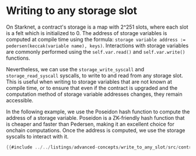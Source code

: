 # Writing to any storage slot

On Starknet, a contract's storage is a map with 2^251 slots, where each slot is a felt which is initialized to 0.
The address of storage variables is computed at compile time using the formula: `storage variable address := pedersen(keccak(variable name), keys)`. Interactions with storage variables are commonly performed using the `self.var.read()` and `self.var.write()` functions.

Nevertheless, we can use the `storage_write_syscall` and `storage_read_syscall` syscalls, to write to and read from any storage slot.
This is useful when writing to storage variables that are not known at compile time, or to ensure that even if the contract is upgraded and the computation method of storage variable addresses changes, they remain accessible.

In the following example, we use the Poseidon hash function to compute the address of a storage variable. Poseidon is a ZK-friendly hash function that is cheaper and faster than Pedersen, making it an excellent choice for onchain computations. Once the address is computed, we use the storage syscalls to interact with it.

```rust
{{#include ../../listings/advanced-concepts/write_to_any_slot/src/contract.cairo}}
```
